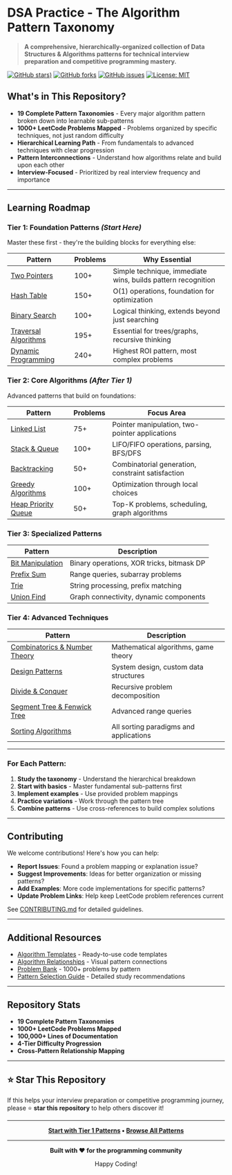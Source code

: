 # DSA Practice - The Algorithm Pattern Taxonomy

> **A comprehensive, hierarchically-organized collection of Data Structures & Algorithms patterns for technical interview preparation and competitive programming mastery.**

[![GitHub stars](https://img.shields.io/github/stars/Yassir-aykhlf/DSA-Taxonomies))](https://github.com/Yassir-aykhlf/DSA-Practice/stargazers)
[![GitHub forks](https://img.shields.io/github/forks/Yassir-aykhlf/DSA-Taxonomies)](https://github.com/Yassir-aykhlf/DSA-Practice/network)
[![GitHub issues](https://img.shields.io/github/issues/Yassir-aykhlf/DSA-Taxonomies)](https://github.com/Yassir-aykhlf/DSA-Practice/issues)
[![License: MIT](https://img.shields.io/badge/License-MIT-yellow.svg)](https://opensource.org/licenses/MIT)

## What's in This Repository?

- **19 Complete Pattern Taxonomies** - Every major algorithm pattern broken down into learnable sub-patterns
- **1000+ LeetCode Problems Mapped** - Problems organized by specific techniques, not just random difficulty
- **Hierarchical Learning Path** - From fundamentals to advanced techniques with clear progression
- **Pattern Interconnections** - Understand how algorithms relate and build upon each other
- **Interview-Focused** - Prioritized by real interview frequency and importance

---

## **Learning Roadmap**

### **Tier 1: Foundation Patterns** *(Start Here)*
Master these first - they're the building blocks for everything else:

| Pattern | Problems | Why Essential |
|---------|----------|---------------|
| [Two Pointers](Taxonomies/Tier%201/Two%20Pointers.md) | 100+ | Simple technique, immediate wins, builds pattern recognition |
| [Hash Table](Taxonomies/Tier%201/Hash%20Table.md) | 150+ | O(1) operations, foundation for optimization |
| [Binary Search](Taxonomies/Tier%201/Binary%20Search.md) | 100+ | Logical thinking, extends beyond just searching |
| [Traversal Algorithms](Taxonomies/Tier%201/Traversal%20Algorithms%20Pattern.md) | 195+ | Essential for trees/graphs, recursive thinking |
| [Dynamic Programming](Taxonomies/Tier%201/Dynamic%20Programming.md) | 240+ | Highest ROI pattern, most complex problems |

### **Tier 2: Core Algorithms** *(After Tier 1)*
Advanced patterns that build on foundations:

| Pattern | Problems | Focus Area |
|---------|----------|------------|
| [Linked List](Taxonomies/Tier%202/7.%20Linked%20List.md) | 75+ | Pointer manipulation, two-pointer applications |
| [Stack & Queue](Taxonomies/Tier%202/Stack%20and%20Queue.md) | 100+ | LIFO/FIFO operations, parsing, BFS/DFS |
| [Backtracking](Taxonomies/Tier%202/8.%20Backtracking.md) | 50+ | Combinatorial generation, constraint satisfaction |
| [Greedy Algorithms](Taxonomies/Tier%202/Greedy%20Algorithms.md) | 100+ | Optimization through local choices |
| [Heap Priority Queue](Taxonomies/Tier%202/Heap%20Priority%20Queue.md) | 50+ | Top-K problems, scheduling, graph algorithms |

### **Tier 3: Specialized Patterns**
| Pattern | Description |
|---------|-------------|
| [Bit Manipulation](Taxonomies/Tier%203/Bit%20Manipulation.md) | Binary operations, XOR tricks, bitmask DP |
| [Prefix Sum](Taxonomies/Tier%203/Prefix%20Sum.md) | Range queries, subarray problems |
| [Trie](Taxonomies/Tier%203/Trie.md) | String processing, prefix matching |
| [Union Find](Taxonomies/Tier%203/Union%20Find.md) | Graph connectivity, dynamic components |

### **Tier 4: Advanced Techniques**
| Pattern | Description |
|---------|-------------|
| [Combinatorics & Number Theory](Taxonomies/Tier%204/Combinatorics%20and%20Number%20Theory.md) | Mathematical algorithms, game theory |
| [Design Patterns](Taxonomies/Tier%204/Design%20Pattern.md) | System design, custom data structures |
| [Divide & Conquer](Taxonomies/Tier%204/Divide%20and%20Conquer.md) | Recursive problem decomposition |
| [Segment Tree & Fenwick Tree](Taxonomies/Tier%204/Segment%20Tree%20and%20Fenwick%20Tree.md) | Advanced range queries |
| [Sorting Algorithms](Taxonomies/Tier%204/Sorting%20Algorithms.md) | All sorting paradigms and applications |

---

### **For Each Pattern:**
1. **Study the taxonomy** - Understand the hierarchical breakdown
2. **Start with basics** - Master fundamental sub-patterns first  
3. **Implement examples** - Use provided problem mappings
4. **Practice variations** - Work through the pattern tree
5. **Combine patterns** - Use cross-references to build complex solutions

---

## **Contributing**

We welcome contributions! Here's how you can help:

- **Report Issues**: Found a problem mapping or explanation issue?
- **Suggest Improvements**: Ideas for better organization or missing patterns?
- **Add Examples**: More code implementations for specific patterns?
- **Update Problem Links**: Help keep LeetCode problem references current

See [CONTRIBUTING.md](CONTRIBUTING.md) for detailed guidelines.

---

## **Additional Resources**

- [Algorithm Templates](Taxonomies/Algorithm_Templates.md) - Ready-to-use code templates
- [Algorithm Relationships](Taxonomies/Algorithm_Relationships.md) - Visual pattern connections
- [Problem Bank](Taxonomies/Problem_Bank.md) - 1000+ problems by pattern
- [Pattern Selection Guide](Taxonomies/README.md) - Detailed study recommendations

---

## **Repository Stats**

- **19 Complete Pattern Taxonomies** 
- **1000+ LeetCode Problems Mapped**
- **100,000+ Lines of Documentation**
- **4-Tier Difficulty Progression**
- **Cross-Pattern Relationship Mapping**

---

## ⭐ **Star This Repository**

If this helps your interview preparation or competitive programming journey, please ⭐ **star this repository** to help others discover it!

---

<div align="center">

**[ Start with Tier 1 Patterns](Taxonomies/Tier%201/) • [Browse All Patterns](Taxonomies/)**

---

**Built with ❤️ for the programming community**

Happy Coding!

</div>

